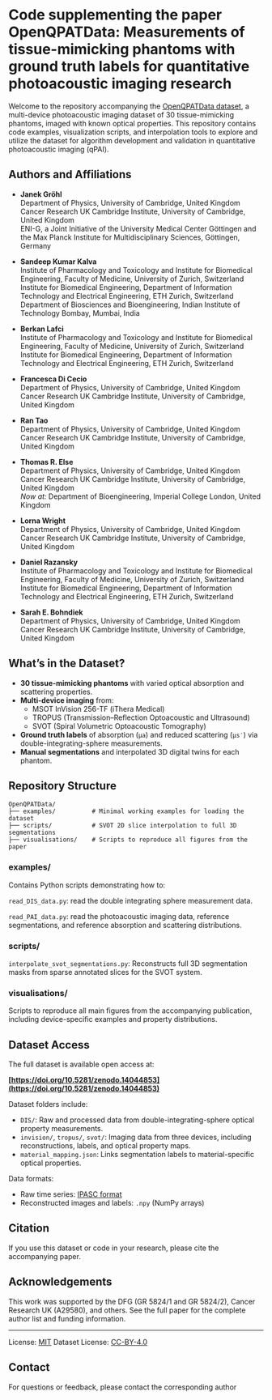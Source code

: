 # Code supplementing the paper OpenQPATData: Measurements of tissue-mimicking phantoms with ground truth labels for quantitative photoacoustic imaging research

Welcome to the repository accompanying the [OpenQPATData dataset](https://doi.org/10.5281/zenodo.14044853),
a multi-device photoacoustic imaging dataset of 30 tissue-mimicking phantoms,
imaged with known optical properties.
This repository contains code examples, visualization scripts,
and interpolation tools to explore and utilize the dataset
for algorithm development and validation in quantitative photoacoustic imaging (qPAI).

## Authors and Affiliations

- **Janek Gröhl**  
  Department of Physics, University of Cambridge, United Kingdom  
  Cancer Research UK Cambridge Institute, University of Cambridge, United Kingdom  
  ENI-G, a Joint Initiative of the University Medical Center Göttingen and the Max Planck Institute for Multidisciplinary Sciences, Göttingen, Germany  

- **Sandeep Kumar Kalva**  
  Institute of Pharmacology and Toxicology and Institute for Biomedical Engineering, Faculty of Medicine, University of Zurich, Switzerland  
  Institute for Biomedical Engineering, Department of Information Technology and Electrical Engineering, ETH Zurich, Switzerland  
  Department of Biosciences and Bioengineering, Indian Institute of Technology Bombay, Mumbai, India  

- **Berkan Lafci**  
  Institute of Pharmacology and Toxicology and Institute for Biomedical Engineering, Faculty of Medicine, University of Zurich, Switzerland  
  Institute for Biomedical Engineering, Department of Information Technology and Electrical Engineering, ETH Zurich, Switzerland  

- **Francesca Di Cecio**  
  Department of Physics, University of Cambridge, United Kingdom  
  Cancer Research UK Cambridge Institute, University of Cambridge, United Kingdom  

- **Ran Tao**  
  Department of Physics, University of Cambridge, United Kingdom  
  Cancer Research UK Cambridge Institute, University of Cambridge, United Kingdom  

- **Thomas R. Else**  
  Department of Physics, University of Cambridge, United Kingdom  
  Cancer Research UK Cambridge Institute, University of Cambridge, United Kingdom  
  *Now at:* Department of Bioengineering, Imperial College London, United Kingdom  

- **Lorna Wright**  
  Department of Physics, University of Cambridge, United Kingdom  
  Cancer Research UK Cambridge Institute, University of Cambridge, United Kingdom  

- **Daniel Razansky**  
  Institute of Pharmacology and Toxicology and Institute for Biomedical Engineering, Faculty of Medicine, University of Zurich, Switzerland  
  Institute for Biomedical Engineering, Department of Information Technology and Electrical Engineering, ETH Zurich, Switzerland  

- **Sarah E. Bohndiek**  
  Department of Physics, University of Cambridge, United Kingdom  
  Cancer Research UK Cambridge Institute, University of Cambridge, United Kingdom  

## What’s in the Dataset?

- **30 tissue-mimicking phantoms** with varied optical absorption and scattering properties.
- **Multi-device imaging** from:
  - MSOT InVision 256-TF (iThera Medical)
  - TROPUS (Transmission–Reflection Optoacoustic and Ultrasound)
  - SVOT (Spiral Volumetric Optoacoustic Tomography)
- **Ground truth labels** of absorption (`μa`) and reduced scattering (`μs′`) via double-integrating-sphere measurements.
- **Manual segmentations** and interpolated 3D digital twins for each phantom.

## Repository Structure

```
OpenQPATData/
├── examples/          # Minimal working examples for loading the dataset
├── scripts/           # SVOT 2D slice interpolation to full 3D segmentations
├── visualisations/    # Scripts to reproduce all figures from the paper
```

### examples/
Contains Python scripts demonstrating how to:

`read_DIS_data.py`: read the double integrating sphere measurement data.

`read_PAI_data.py`: read the photoacoustic imaging data, reference segmentations,
and reference absorption and scattering distributions.

### scripts/
`interpolate_svot_segmentations.py`: Reconstructs full 3D segmentation masks from
sparse annotated slices for the SVOT system.

### visualisations/
Scripts to reproduce all main figures from the accompanying publication, including device-specific examples and property distributions.

## Dataset Access

The full dataset is available open access at:

 **[https://doi.org/10.5281/zenodo.14044853](https://doi.org/10.5281/zenodo.14044853)**

Dataset folders include:

- `DIS/`: Raw and processed data from double-integrating-sphere optical property measurements.
- `invision/`, `tropus/`, `svot/`: Imaging data from three devices, including reconstructions, labels, and optical property maps.
- `material_mapping.json`: Links segmentation labels to material-specific optical properties.

Data formats:
- Raw time series: [IPASC format](https://github.com/ipasc/ipasc_toolbox)
- Reconstructed images and labels: `.npy` (NumPy arrays)

## Citation

If you use this dataset or code in your research, please cite the accompanying paper.

## Acknowledgements

This work was supported by the DFG (GR 5824/1 and GR 5824/2),
Cancer Research UK (A29580), and others.
See the full paper for the complete author list and funding information.


---
License: [MIT](LICENSE)
Dataset License: [CC-BY-4.0](https://creativecommons.org/licenses/by/4.0/)

## Contact

For questions or feedback, please contact the corresponding author

